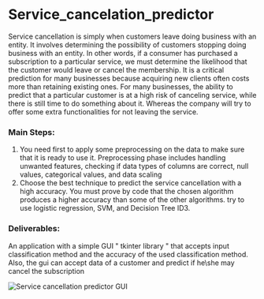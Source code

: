 # Service_cancelation_predictor
Service cancellation is simply when customers leave doing business with an entity.
It involves determining the possibility of customers stopping doing business with an entity. In other words, if a consumer has purchased a subscription to a particular service, we must determine the likelihood that the customer would leave or cancel the membership. It is a critical prediction for many businesses because acquiring new clients often costs more than retaining existing ones. For many businesses, the ability to predict that a particular customer is at a high risk of canceling service, while there is still time to do something about it. Whereas the company will try to offer some extra functionalities for not leaving the service.

### Main Steps:
  1. You need first to apply some preprocessing on the data to make sure that it is ready to use it.
     Preprocessing phase includes handling unwanted features, checking if data types of columns are correct, null values, categorical values, and data scaling
  2. Choose the best technique to predict the service cancellation with a high accuracy.
     You must prove by code that the chosen algorithm produces a higher accuracy than some of the other algorithms. 
     try to use logistic regression, SVM, and Decision Tree ID3.


### Deliverables:
An application with a simple GUI " tkinter library " that accepts input classification method and the accuracy of the used classification method. Also, the gui can accept data of a customer and predict if he\she may cancel the subscription

![Service cancellation predictor GUI](https://user-images.githubusercontent.com/92521186/193159968-ad9a43aa-12a2-4d57-8856-2575138b551e.PNG)

